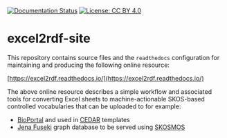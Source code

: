 [![Documentation Status](https://readthedocs.org/projects/excel2rdf/badge/?version=latest)](https://excel2rdf.readthedocs.io/en/latest/?badge=latest) [![License: CC BY 4.0](https://img.shields.io/badge/License-CC%20BY%204.0-lightgrey.svg)](https://creativecommons.org/licenses/by/4.0/)

# excel2rdf-site

This repository contains source files and the `readthedocs` configuration for maintaining and producing the following online resource:

[https://excel2rdf.readthedocs.io/](https://excel2rdf.readthedocs.io/)

The above online resource describes a simple workflow and associated tools for converting Excel sheets to machine-actionable SKOS-based controlled vocabularies that can be uploaded to for example:

- [BioPortal](http://bioportal.bioontology.org/) and used in [CEDAR](cedar.metadatacenter.org/) templates
- [Jena Fuseki](https://jena.apache.org/documentation/fuseki2/) graph database to be served using [SKOSMOS](http://www.skosmos.org/)
